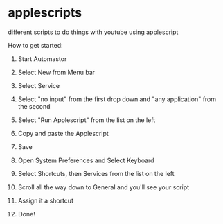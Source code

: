 # applescripts
different scripts to do things with youtube using applescript


How to get started: 
1) Start Automastor
2) Select New from Menu bar
3) Select Service
4) Select "no input" from the first drop down and "any application" from the second
5) Select "Run Applescript" from the list on the left
6) Copy and paste the Applescript
7) Save

8) Open System Preferences and Select Keyboard
9) Select Shortcuts, then Services from the list on the left
10) Scroll all the way down to General and you'll see your script
11) Assign it a shortcut
12) Done!

